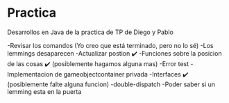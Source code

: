 # Practica

Desarrollos en Java de la practica de TP de Diego y Pablo

-Revisar los comandos (Yo creo que está terminado, pero no lo sé)
-Los lemmings desaparecen
-Actualizar postion ✔️
-Funciones sobre la posicion de las cosas ✔️ (posiblemente hagamos alguna mas)
-Error test
-Implementacion de gameobjectcontainer privada
-Interfaces ✔️ (posiblemente falte alguna funcion)
-double-dispatch
-Poder saber si un lemming esta en la puerta
